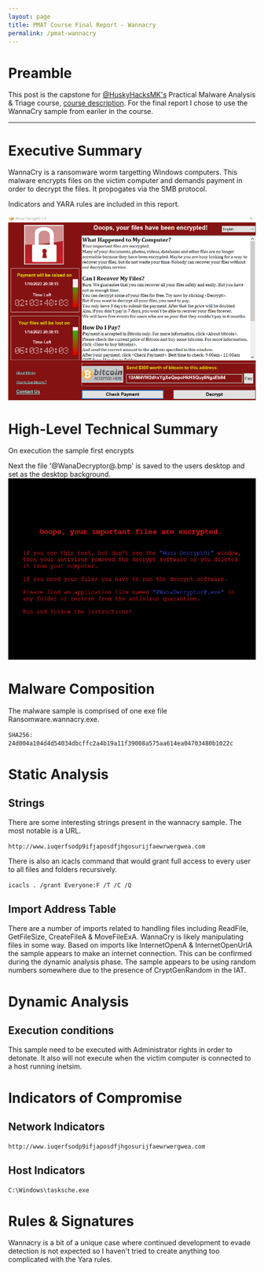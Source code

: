 ```yaml
---
layout: page
title: PMAT Course Final Report - Wannacry
permalink: /pmat-wannacry
---
```


# Preamble
This post is the capstone for [@HuskyHacksMK's](https://twitter.com/HuskyHacksMK) Practical Malware Analysis & Triage course, [course description](https://academy.tcm-sec.com/p/practical-malware-analysis-triage). For the final report I chose to use the WannaCry sample from eariler in the course.

---

# Executive Summary
WannaCry is a ransomware worm targetting Windows computers. This malware encrypts files on the victim computer and demands payment in order to decrypt the files. It propogates via the SMB protocol.

Indicators and YARA rules are included in this report.

 ![WannaCry screenshot](<../assets/img/wannacry.png> "WannaCry screenshot")

# High-Level Technical Summary 
On execution the sample first encrypts

Next the file '@WanaDecryptor@.bmp' is saved to the users desktop and set as the desktop background.
 ![WannaCry background screenshot](<../assets/img/WannaCryBMP.PNG> "WannaCry background screenshot")

# Malware Composition
The malware sample is comprised of one exe file Ransomware.wannacry.exe.

`SHA256: 24d004a104d4d54034dbcffc2a4b19a11f39008a575aa614ea04703480b1022c`

# Static Analysis

## Strings
There are some interesting strings present in the wannacry sample. The most notable is a URL.

`http://www.iuqerfsodp9ifjaposdfjhgosurijfaewrwergwea.com`

There is also an icacls command that would grant full access to every user to all files and folders recursively.

`icacls . /grant Everyone:F /T /C /Q`

## Import Address Table
There are a number of imports related to handling files including ReadFile, GetFileSize, CreateFileA & MoveFileExA. WannaCry is likely manipulating files in some way.
Based on imports like InternetOpenA & InternetOpenUrlA the sample appears to make an internet connection. This can be confirmed during the dynamic analysis phase.
The sample appears to be using random numbers somewhere due to the presence of CryptGenRandom in the IAT.

# Dynamic Analysis
## Execution conditions
This sample need to be executed with Administrator rights in order to detonate. It also will not execute when the victim computer is connected to a host running inetsim. 

# Indicators of Compromise

## Network Indicators
`http://www.iuqerfsodp9ifjaposdfjhgosurijfaewrwergwea.com`

## Host Indicators
`C:\Windows\tasksche.exe`

# Rules & Signatures
Wannacry is a bit of a unique case where continued development to evade detection is not expected so I haven't tried to create anything too complicated with the Yara rules.
<script src="https://gist.github.com/seizethecheese/32f0044e86904fce97f50915b991bec5.js"></script>
